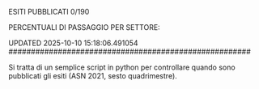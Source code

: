 ESITI PUBBLICATI 0/190 

PERCENTUALI DI PASSAGGIO PER SETTORE:

UPDATED 2025-10-10 15:18:06.491054
###################################################### 

Si tratta di un semplice script in python per controllare quando sono pubblicati gli esiti (ASN 2021, sesto quadrimestre).

